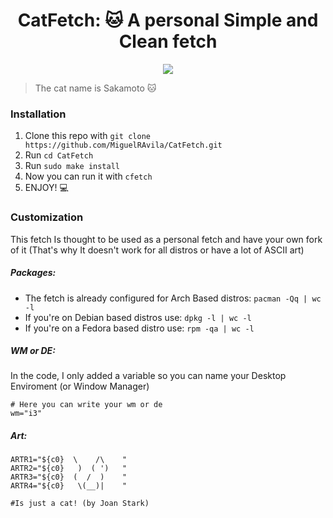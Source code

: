 <div align="center">
<h1>CatFetch: 🐱 A personal Simple and Clean fetch </h1>
</div>

<p align="center">
  <img src="https://github.com/MiguelRAvila/CatFetch/blob/master/rsc/preview2.png">
</p>

> The cat name is Sakamoto 🐱

### Installation

1. Clone this repo with `git clone https://github.com/MiguelRAvila/CatFetch.git`
2. Run `cd CatFetch`
3. Run `sudo make install`
4. Now you can run it with `cfetch` 
5. ENJOY! 💻

### Customization

This fetch Is thought to be used as a personal fetch and have your own fork of it (That's why It doesn't work for all distros or have a lot of ASCII art)

##### Packages:

- The fetch is already configured for Arch Based distros: `pacman -Qq | wc -l`
- If you're on Debian based distros use: `dpkg -l | wc -l`
- If you're on a Fedora based distro use: `rpm -qa | wc -l`

##### WM or DE:

In the code, I only added a variable so you can name your Desktop Enviroment (or Window Manager)

```shell
# Here you can write your wm or de
wm="i3"
```

##### Art:

```shell
ARTR1="${c0}  \    /\    "
ARTR2="${c0}   )  ( ')   "
ARTR3="${c0}  (  /  )    "
ARTR4="${c0}   \(__)|    "  

#Is just a cat! (by Joan Stark)
```
